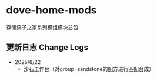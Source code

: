 # dove-home-mods
存储鸽子之家系列模组模块总包

## 更新日志 Change Logs

- 2025/8/22
  - 沙石工作台（对group=sandstone的配方进行匹配合成）
